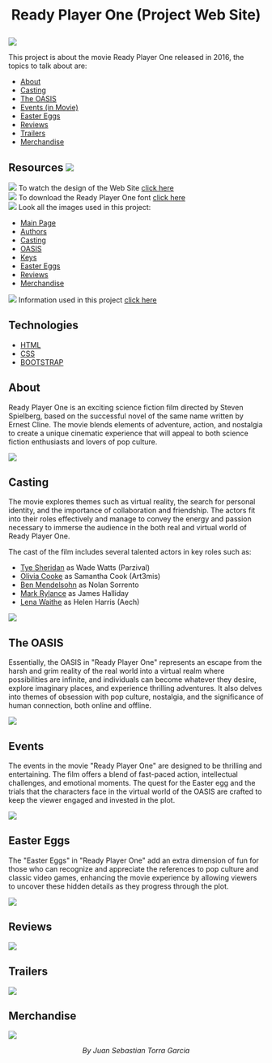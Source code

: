 # <p align="center" name="intro">Ready Player One (Project Web Site)</p>

![](/assets/imgWebsite/banner.png)

This project is about the movie Ready Player One released in 2016, the topics to talk about are:

- [About](#about)
- [Casting](#cast)
- [The OASIS](#oasis)
- [Events (in Movie)](#events)
- [Easter Eggs](#eastereggs)
- [Reviews](#reviews)
- [Trailers](#trailers)
- [Merchandise](#merch)

## Resources [![](https://img.icons8.com/?size=30&id=52491&format=png)](#intro)

![](https://img.icons8.com/?size=16&id=tWD8qSMmOrON&format=png) To watch the design of the Web Site [click here](assets/design/designProjectRPO.pdf)<br>
![](https://img.icons8.com/?size=16&id=tWD8qSMmOrON&format=png) To download the Ready Player One font [click here](assets/fonts/main-font.ttf)<br>
![](https://img.icons8.com/?size=16&id=tWD8qSMmOrON&format=png) Look all the images used in this project:
- [Main Page](assets/img/main)
- [Authors](assets/img/authors)
- [Casting](assets/img/casting)
- [OASIS](assets/img/oasis)
- [Keys](assets/img/keys)
- [Easter Eggs](assets/img/eastereggs)
- [Reviews](assets/img/reviews)
- [Merchandise](assets/img/merch)

![](https://img.icons8.com/?size=16&id=tWD8qSMmOrON&format=png) Information used in this project [click here](assets/info.txt)

## Technologies
- [HTML](https://developer.mozilla.org/es/docs/Web/HTML)
- [CSS](https://developer.mozilla.org/es/docs/Web/CSS)
- [BOOTSTRAP](https://getbootstrap.com/)

<h2 name="about">About</h2>

Ready Player One is an exciting science fiction film directed by Steven Spielberg, based on the successful novel of the same name written by Ernest Cline. The movie blends elements of adventure, action, and nostalgia to create a unique cinematic experience that will appeal to both science fiction enthusiasts and lovers of pop culture.

![](/assets/imgWebsite/about.png)

<h2 name="cast">Casting</h2>

The movie explores themes such as virtual reality, the search for personal identity, and the importance of collaboration and friendship. The actors fit into their roles effectively and manage to convey the energy and passion necessary to immerse the audience in the both real and virtual world of Ready Player One.

The cast of the film includes several talented actors in key roles such as:

- [Tye Sheridan](https://en.wikipedia.org/wiki/Tye_Sheridan) as Wade Watts (Parzival)
- [Olivia Cooke](https://en.wikipedia.org/wiki/Olivia_Cooke#) as Samantha Cook (Art3mis)
- [Ben Mendelsohn](https://en.wikipedia.org/wiki/Ben_Mendelsohn) as Nolan Sorrento
- [Mark Rylance](https://en.wikipedia.org/wiki/Mark_Rylance) as James Halliday
- [Lena Waithe](https://en.wikipedia.org/wiki/Lena_Waithe) as Helen Harris (Aech)
</p>

![](/assets/imgWebsite/casting.png)

<h2 name="oasis">The OASIS</h2>

Essentially, the OASIS in "Ready Player One" represents an escape from the harsh and grim reality of the real world into a virtual realm where possibilities are infinite, and individuals can become whatever they desire, explore imaginary places, and experience thrilling adventures. It also delves into themes of obsession with pop culture, nostalgia, and the significance of human connection, both online and offline.

![](/assets/imgWebsite/theoasis.png)

<h2 name="events">Events</h2>

The events in the movie "Ready Player One" are designed to be thrilling and entertaining. The film offers a blend of fast-paced action, intellectual challenges, and emotional moments. The quest for the Easter egg and the trials that the characters face in the virtual world of the OASIS are crafted to keep the viewer engaged and invested in the plot.

![](/assets/imgWebsite/events.png)

<h2 name="eastereggs">Easter Eggs</h2>

The "Easter Eggs" in "Ready Player One" add an extra dimension of fun for those who can recognize and appreciate the references to pop culture and classic video games, enhancing the movie experience by allowing viewers to uncover these hidden details as they progress through the plot.

![](/assets/imgWebsite/eastereggs.png)

## Reviews
<img name="reviews" src="/assets/imgWebsite/reviews.png">

## Trailers
<img name="trailers" src="/assets/imgWebsite/trailers.png">

## Merchandise
<img name="merch" src="/assets/imgWebsite/merch.png">

<p align="center"><i>By Juan Sebastian Torra Garcia</i></p>
